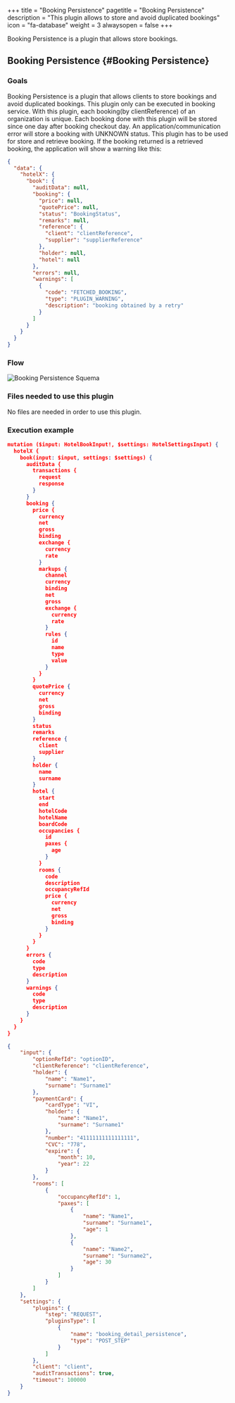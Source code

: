 +++
title = "Booking Persistence"
pagetitle = "Booking Persistence"
description = "This plugin allows to store and avoid duplicated bookings"
icon = "fa-database"
weight = 3
alwaysopen = false
+++

Booking Persistence is a plugin that allows store bookings.


## Booking Persistence {#Booking Persistence} 

### Goals 

Booking Persistence is a plugin that allows clients to store bookings and avoid duplicated bookings. 
This plugin only can be executed in booking service. 
With this plugin, each booking(by clientReference) of an organization is unique. 
Each booking done with this plugin will be stored since one day after booking checkout day. 
An application/communication error will store a booking with UNKNOWN status. 
This plugin has to be used for store and retrieve booking. 
If the booking returned is a retrieved booking, the application will show a warning like this:

```json
{
  "data": {
    "hotelX": {
      "book": {
        "auditData": null,
        "booking": {
          "price": null,
          "quotePrice": null,
          "status": "BookingStatus",
          "remarks": null,
          "reference": {
            "client": "clientReference",
            "supplier": "supplierReference"
          },
          "holder": null,
          "hotel": null
        },
        "errors": null,
        "warnings": [
          {
            "code": "FETCHED_BOOKING",
            "type": "PLUGIN_WARNING",
            "description": "booking obtained by a retry"
          }
        ]
      }
    }
  }
}
```


### Flow
![Booking Persistence Squema](https://docs.travelgatex.com/hotel-x/plugins/images/BookingPersistence.png)

### Files needed to use this plugin

No files are needed in order to use this plugin.


### Execution example

```json
mutation ($input: HotelBookInput!, $settings: HotelSettingsInput) {
  hotelX {
    book(input: $input, settings: $settings) {
      auditData {
        transactions {
          request
          response
        }
      }
      booking {
        price {
          currency
          net
          gross
          binding
          exchange {
            currency
            rate
          }
          markups {
            channel
            currency
            binding
            net
            gross
            exchange {
              currency
              rate
            }
            rules {
              id
              name
              type
              value
            }
          }
        }
        quotePrice {
          currency
          net
          gross
          binding
        }
        status
        remarks
        reference {
          client
          supplier
        }
        holder {
          name
          surname
        }
        hotel {
          start
          end
          hotelCode
          hotelName
          boardCode
          occupancies {
            id
            paxes {
              age
            }
          }
          rooms {
            code
            description
            occupancyRefId
            price {
              currency
              net
              gross
              binding
            }
          }
        }
      }
      errors {
        code
        type
        description
      }
      warnings {
        code
        type
        description
      }
    }
  }
}

```

```json
{
	"input": {
		"optionRefId": "optionID",
		"clientReference": "clientReference",
		"holder": {
			"name": "Name1",
			"surname": "Surname1"
		},
		"paymentCard": {
			"cardType": "VI",
			"holder": {
				"name": "Name1",
				"surname": "Surname1"
			},
			"number": "41111111111111111",
			"CVC": "778",
			"expire": {
				"month": 10,
				"year": 22
			}
		},
		"rooms": [
			{
				"occupancyRefId": 1,
				"paxes": [
					{
						"name": "Name1",
						"surname": "Surname1",
						"age": 1
					},
					{
						"name": "Name2",
						"surname": "Surname2",
						"age": 30
					}
				]
			}
		]
	},
	"settings": {
		"plugins": {
			"step": "REQUEST",
			"pluginsType": [
				{
					"name": "booking_detail_persistence",
					"type": "POST_STEP"
				}
			]
		},
		"client": "client",
		"auditTransactions": true,
		"timeout": 100000
	}
}
```
